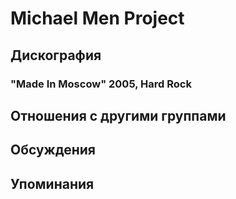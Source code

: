 # Michael Men Project



## Дискография

### "Made In Moscow" 2005, Hard Rock




## Отношения с другими группами


## Обсуждения


## Упоминания

